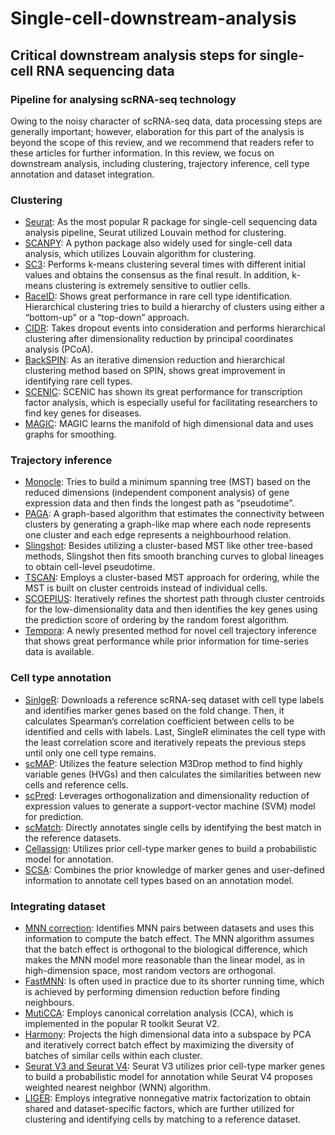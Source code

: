 # Single-cell-downstream-analysis
## Critical downstream analysis steps for single-cell RNA sequencing data
### Pipeline for analysing scRNA-seq technology
Owing to the noisy character of scRNA-seq data, data processing steps are generally important; however, elaboration for this part of the analysis is beyond the scope of this review, and we recommend that readers refer to these articles for further information. In this review, we focus on downstream analysis, including clustering, trajectory inference, cell type annotation and dataset integration. 
### Clustering
* [Seurat](https://satijalab.org/seurat/):
As the most popular R package for single-cell sequencing data analysis pipeline, Seurat utilized Louvain method for clustering.<br>
* [SCANPY](https://scanpy.readthedocs.io/en/stable/):
A python package also widely used for single-cell data analysis, which utilizes Louvain algorithm for clustering.<br>
* [SC3](http://bioconductor.org/packages/release/bioc/html/SC3.html):
Performs k-means clustering several times with different initial values and obtains the consensus as the final result. In addition, k-means clustering is extremely sensitive to outlier cells.<br>
* [RaceID](https://github.com/dgrun/RaceID):
Shows great performance in rare cell type identification. Hierarchical clustering tries to build a hierarchy of clusters using either a “bottom-up” or a “top-down” approach.<br>
* [CIDR](https://github.com/VCCRI/CIDR):
Takes dropout events into consideration and performs hierarchical clustering after dimensionality reduction by principal coordinates analysis (PCoA).<br>
* [BackSPIN](https://github.com/linnarsson-lab/BackSPIN):
As an iterative dimension reduction and hierarchical clustering method based on SPIN, shows great improvement in identifying rare cell types.<br>
* [SCENIC](https://github.com/aertslab/SCENIC):
SCENIC has shown its great performance for transcription factor analysis, which is especially useful for facilitating researchers to find key genes for diseases.<br>
* [MAGIC](https://github.com/KrishnaswamyLab/MAGIC):
MAGIC learns the manifold of high dimensional data and uses graphs for smoothing.
### Trajectory inference
* [Monocle](http://cole-trapnell-lab.github.io/monocle-release/):
Tries to build a minimum spanning tree (MST) based on the reduced dimensions (independent component analysis) of gene expression data and then finds the longest path as “pseudotime”.<br>
* [PAGA](https://github.com/theislab/paga):
A graph-based algorithm that estimates the connectivity between clusters by generating a graph-like map where each node represents one cluster and each edge represents a neighbourhood relation.<br>
* [Slingshot](https://github.com/kstreet13/slingshot):
Besides utilizing a cluster-based MST like other tree-based methods, Slingshot then fits smooth branching curves to global lineages to obtain cell-level pseudotime.<br>
* [TSCAN](https://github.com/zji90/TSCAN):
Employs a cluster-based MST approach for ordering, while the MST is built on cluster centroids instead of individual cells.<br>
* [SCOEPIUS](https://github.com/rcannood/SCORPIUS):
Iteratively refines the shortest path through cluster centroids for the low-dimensionality data and then identifies the key genes using the prediction score of ordering by the random forest algorithm.<br>
* [Tempora](https://github.com/BaderLab/Tempora):
A newly presented method for novel cell trajectory inference that shows great performance while prior information for time-series data is available.
### Cell type annotation
* [SinlgeR](https://github.com/dviraran/SingleR):
Downloads a reference scRNA-seq dataset with cell type labels and identifies marker genes based on the fold change. Then, it calculates Spearman’s correlation coefficient between cells to be identified and cells with labels. Last, SingleR eliminates the cell type with the least correlation score and iteratively repeats the previous steps until only one cell type remains.<br>
* [scMAP](https://github.com/hemberg-lab/scmap):
Utilizes the feature selection M3Drop method to find highly variable genes (HVGs) and then calculates the similarities between new cells and reference cells.<br>
* [scPred](https://github.com/powellgenomicslab/scPred):
Leverages orthogonalization and dimensionality reduction of expression values to generate a support-vector machine (SVM) model for prediction.<br>
* [scMatch](https://github.com/asrhou/scMatch):
Directly annotates single cells by identifying the best match in the reference datasets.<br>
* [Cellassign](https://github.com/Irrationone/cellassign):
Utilizes prior cell-type marker genes to build a probabilistic model for annotation.<br>
* [SCSA](https://github.com/bioinfo-ibms-pumc/SCSA):
Combines the prior knowledge of marker genes and user-defined information to annotate cell types based on an annotation model.
### Integrating dataset
* [MNN correction](https://github.com/MarioniLab/MNN2017/):
Identifies MNN pairs between datasets and uses this information to compute the batch effect. The MNN algorithm assumes that the batch effect is orthogonal to the biological difference, which makes the MNN model more reasonable than the linear model, as in high-dimension space, most random vectors are orthogonal.<br>
* [FastMNN](https://marionilab.github.io/FurtherMNN2018/theory/description.html):
Is often used in practice due to its shorter running time, which is achieved by performing dimension reduction before finding neighbours.<br>
* [MutiCCA](https://satijalab.org/seurat/):
Employs canonical correlation analysis (CCA), which is implemented in the popular R toolkit Seurat V2.<br>
* [Harmony](https://github.com/immunogenomics/harmony):
Projects the high dimensional data into a subspace by PCA and iteratively correct batch effect by maximizing the diversity of batches of similar cells within each cluster.<br>
* [Seurat V3 and Seurat V4](https://satijalab.org/seurat/):
Seurat V3 utilizes prior cell-type marker genes to build a probabilistic model for annotation while Seurat V4 proposes weighted nearest neighbor (WNN) algorithm.<br>
* [LIGER](https://github.com/welch-lab/liger):
Employs integrative nonnegative matrix factorization to obtain shared and dataset-specific factors, which are further utilized for clustering and identifying cells by matching to a reference dataset.
